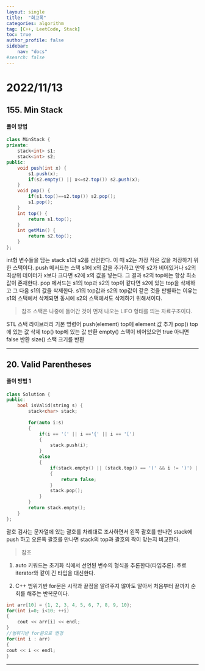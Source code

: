 ```yaml
---
layout: single
title:  "회고록"
categories: algorithm
tag: [C++, LeetCode, Stack]
toc: true
author_profile: false
sidebar:
    nav: "docs"
#search: false
---
```


# 2022/11/13

## 155. Min Stack

#### 풀이 방법 
```c#
class MinStack {
private:
    stack<int> s1;    
    stack<int> s2;  
public:
    void push(int x) {
	    s1.push(x);
	    if(s2.empty() || x<=s2.top()) s2.push(x);	    
    }
    void pop() {
	    if(s1.top()==s2.top()) s2.pop();
	    s1.pop();
    }
    int top() {
	    return s1.top();
    }
    int getMin() {
	    return s2.top();
    }
};
```
int형 변수들을 담는 stack s1과 s2를 선언한다. 이 때 s2는 가장 작은 값을 저장하기 위한 스택이다. push 메서드는 스택 s1에 x의 값을 추가하고 만약 s2가 비어있거나 s2의 최상위 데이터가 x보다 크다면 s2에 x의 값을 넣는다. 그 결과 s2의 top에는 항상 최소값이 존재한다. pop 메서드는 s1의 top과 s2의 top이 같다면 s2에 있는 top을 삭제하고 그 다음 s1의 값을 삭제한다. s1의 top값과 s2의 top값이 같은 것을 판별하는 이유는 s1의 스택에서 삭제되면 동시에 s2의 스택에서도 삭제하기 위해서이다.  

>참조
스택은 나중에 들어간 것이 먼저 나오는 LIFO 형태를 띄는 자료구조이다. 

STL 스택 라이브러리 기본 명령어 
push(element) top에 element 값 추가
pop() top에 있는 값 삭제
top() top에 있는 값 반환
empty() 스택이 비어있으면 true 아니면 false 반환
size() 스택 크기를 반환      

***      
     
## 20. Valid Parentheses

#### 풀이 방법 1 
```c++
class Solution {
public:
    bool isValid(string s) {
        stack<char> stack; 
          
        for(auto i:s) 
        {
            if(i == '(' || i =='{' || i == '[')
            {
                stack.push(i);
            }
            else
            {
                if(stack.empty() || (stack.top() == '(' && i != ')') || (stack.top() == '{' && i != '}') || (stack.top() == '[' && i != ']'))
                {
                    return false;
                }     
                stack.pop(); 
            }
        }       
        return stack.empty(); 
    }
};
```
괄호 검사는 문자열에 있는 괄호를 차례대로 조사하면서 왼쪽 괄호를 만나면 stack에 push 하고 오른쪽 괄호를 만나면 stack의 top과 괄호의 짝이 맞는지 비교한다. 

>참조     
1. auto 키워드는 초기화 식에서 선언된 변수의 형식을 추론한다(타입추론).
주로 iterator와 같이 긴 타입을 대신한다.           


2. C++ 범위기반 for문은 시작과 끝점을 알려주지 않아도 알아서 처음부터 끝까지 순회를 해주는 반복문이다. 

```c++
int arr[10] = {1, 2, 3, 4, 5, 6, 7, 8, 9, 10};
for(int i=0; i<10; ++i)
{    
    cout << arr[i] << endl;
}
//범위기반 for문으로 변경 
for(int i : arr)
{
cout << i << endl;
}
```

***








 





